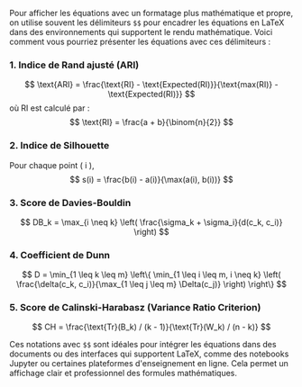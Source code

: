 Pour afficher les équations avec un formatage plus mathématique et propre, on utilise souvent les délimiteurs `$$` pour encadrer les équations en LaTeX dans des environnements qui supportent le rendu mathématique. Voici comment vous pourriez présenter les équations avec ces délimiteurs :

### 1. Indice de Rand ajusté (ARI)
$$
\text{ARI} = \frac{\text{RI} - \text{Expected(RI)}}{\text{max(RI)} - \text{Expected(RI)}}
$$
où RI est calculé par :
$$
\text{RI} = \frac{a + b}{\binom{n}{2}}
$$

### 2. Indice de Silhouette
Pour chaque point \( i \),
$$
s(i) = \frac{b(i) - a(i)}{\max(a(i), b(i))}
$$

### 3. Score de Davies-Bouldin
$$
DB_k = \max_{i \neq k} \left( \frac{\sigma_k + \sigma_i}{d(c_k, c_i)} \right)
$$

### 4. Coefficient de Dunn

$$
D = \min_{1 \leq k \leq m} \left\{ \min_{1 \leq i \leq m, i \neq k} \left( \frac{\delta(c_k, c_i)}{\max_{1 \leq j \leq m} \Delta(c_j)} \right) \right\}
$$

### 5. Score de Calinski-Harabasz (Variance Ratio Criterion)
$$
CH = \frac{\text{Tr}(B_k) / (k - 1)}{\text{Tr}(W_k) / (n - k)}
$$

Ces notations avec `$$` sont idéales pour intégrer les équations dans des documents ou des interfaces qui supportent LaTeX, comme des notebooks Jupyter ou certaines plateformes d'enseignement en ligne. Cela permet un affichage clair et professionnel des formules mathématiques.
